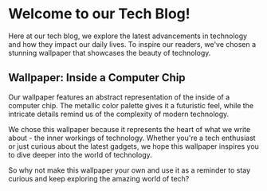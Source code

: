 <!--font:Montserrat-->

# Welcome to our Tech Blog!

Here at our tech blog, we explore the latest advancements in technology and how they impact our daily lives. To inspire our readers, we've chosen a stunning wallpaper that showcases the beauty of technology.

## Wallpaper: Inside a Computer Chip

Our wallpaper features an abstract representation of the inside of a computer chip. The metallic color palette gives it a futuristic feel, while the intricate details remind us of the complexity of modern technology.

We chose this wallpaper because it represents the heart of what we write about - the inner workings of technology. Whether you're a tech enthusiast or just curious about the latest gadgets, we hope this wallpaper inspires you to dive deeper into the world of technology.

So why not make this wallpaper your own and use it as a reminder to stay curious and keep exploring the amazing world of tech?

<!--

Write me markdown content of website with wallpaper:

"An abstract representation of the inside of a computer chip with a metallic color palette"

The header of the page should not be copy of the text but rather a real content of the website which is using this wallpaper.


---


# Welcome to our Tech Blog!

Here at our tech blog, we explore the latest advancements in technology and how they impact our daily lives. To inspire our readers, we've chosen a stunning wallpaper that showcases the beauty of technology.

## Wallpaper: Inside a Computer Chip

Our wallpaper features an abstract representation of the inside of a computer chip. The metallic color palette gives it a futuristic feel, while the intricate details remind us of the complexity of modern technology.

We chose this wallpaper because it represents the heart of what we write about - the inner workings of technology. Whether you're a tech enthusiast or just curious about the latest gadgets, we hope this wallpaper inspires you to dive deeper into the world of technology.

So why not make this wallpaper your own and use it as a reminder to stay curious and keep exploring the amazing world of tech?


---


Write me a Google font which is best fitting for the website.

Pick from the list:
- Lato
- Alegreya
- Roboto
- Open Sans
- IBM Plex Sans
- Orbitron
- Inter
- Lobster
- Playfair Display
- Montserrat
- Dancing Script
- Futura
- Raleway
- Poppins
- Great Vibes
- Exo 2
- Barlow Condensed


Write just the font name nothing else.


---


Montserrat

-->
